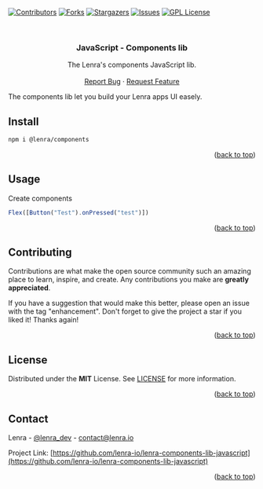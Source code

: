 <div id="top"></div>
<!--
*** This README was created with https://github.com/othneildrew/Best-README-Template
-->



<!-- PROJECT SHIELDS -->
[![Contributors][contributors-shield]][contributors-url]
[![Forks][forks-shield]][forks-url]
[![Stargazers][stars-shield]][stars-url]
[![Issues][issues-shield]][issues-url]
[![GPL License][license-shield]][license-url]



<!-- PROJECT LOGO -->
<br />
<div align="center">

<h3 align="center">JavaScript - Components lib</h3>

  <p align="center">
    The Lenra's components JavaScript lib.
    <br />
    <br />
    <a href="https://github.com/lenra-io/lenra-components-lib-javascript/issues">Report Bug</a>
    ·
    <a href="https://github.com/lenra-io/lenra-components-lib-javascript/issues">Request Feature</a>
  </p>
</div>

<div style="text-align: justify">
The components lib let you build your Lenra apps UI easely.
</div>

<!-- GETTING STARTED -->

## Install

```bash
npm i @lenra/components
```

<p align="right">(<a href="#top">back to top</a>)</p>


<!-- USAGE EXAMPLES -->
## Usage

Create components
```javascript
Flex([Button("Test").onPressed("test")])
```

<p align="right">(<a href="#top">back to top</a>)</p>



<!-- CONTRIBUTING -->
## Contributing

Contributions are what make the open source community such an amazing place to learn, inspire, and create. Any contributions you make are **greatly appreciated**.

If you have a suggestion that would make this better, please open an issue with the tag "enhancement".
Don't forget to give the project a star if you liked it! Thanks again!

<p align="right">(<a href="#top">back to top</a>)</p>



<!-- LICENSE -->
## License

Distributed under the **MIT** License. See [LICENSE](./LICENSE) for more information.

<p align="right">(<a href="#top">back to top</a>)</p>



<!-- CONTACT -->
## Contact

Lenra - [@lenra_dev](https://twitter.com/lenra_dev) - contact@lenra.io

Project Link: [https://github.com/lenra-io/lenra-components-lib-javascript](https://github.com/lenra-io/lenra-components-lib-javascript)

<p align="right">(<a href="#top">back to top</a>)</p>


<!-- MARKDOWN LINKS & IMAGES -->
<!-- https://www.markdownguide.org/basic-syntax/#reference-style-links -->
[contributors-shield]: https://img.shields.io/github/contributors/lenra-io/lenra-components-lib-javascript.svg?style=for-the-badge
[contributors-url]: https://github.com/lenra-io/lenra-components-lib-javascript/graphs/contributors
[forks-shield]: https://img.shields.io/github/forks/lenra-io/lenra-components-lib-javascript.svg?style=for-the-badge
[forks-url]: https://github.com/lenra-io/lenra-components-lib-javascript/network/members
[stars-shield]: https://img.shields.io/github/stars/lenra-io/lenra-components-lib-javascript.svg?style=for-the-badge
[stars-url]: https://github.com/lenra-io/lenra-components-lib-javascript/stargazers
[issues-shield]: https://img.shields.io/github/issues/lenra-io/lenra-components-lib-javascript.svg?style=for-the-badge
[issues-url]: https://github.com/lenra-io/lenra-components-lib-javascript/issues
[license-shield]: https://img.shields.io/github/license/lenra-io/lenra-components-lib-javascript.svg?style=for-the-badge
[license-url]: https://github.com/lenra-io/lenra-components-lib-javascript/blob/master/LICENSE


